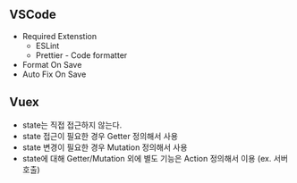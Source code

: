 ## VSCode
* Required Extenstion
  * ESLint
  * Prettier - Code formatter
* Format On Save
* Auto Fix On Save

## Vuex
- state는 직접 접근하지 않는다.
- state 접근이 필요한 경우 Getter 정의해서 사용
- state 변경이 필요한 경우 Mutation 정의해서 사용
- state에 대해 Getter/Mutation 외에 별도 기능은 Action 정의해서 이용 (ex. 서버호출)
